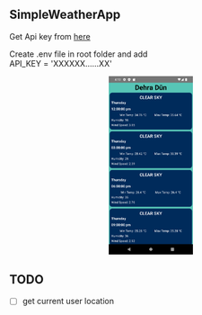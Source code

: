 ## SimpleWeatherApp

Get Api key from [here](https://openweathermap.org/)

Create .env file in root folder and add </br>
API_KEY = 'XXXXXX......XX'

<div align="center">
    <img 
    src="./screenshot/pic_one.png?raw=true" width="150px" />
</div>

## TODO

- [ ] get current user location
